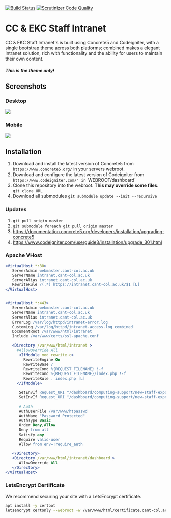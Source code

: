 [![Build Status](https://scrutinizer-ci.com/g/East-Kent-Partnership/Intranet/badges/build.png?b=master)](https://scrutinizer-ci.com/g/East-Kent-Partnership/Intranet/build-status/master) [![Scrutinizer Code Quality](https://scrutinizer-ci.com/g/East-Kent-Partnership/Intranet/badges/quality-score.png?b=master)](https://scrutinizer-ci.com/g/East-Kent-Partnership/Intranet/?branch=master)

# CC &amp; EKC Staff Intranet
CC &amp; EKC Staff Intranet's is built using Concrete5 and Codeigniter, with a single bootstrap theme across both platforms; combined makes a elegant Intranet solution, rich with functionality and the ability for users to maintain their own content.

##### This is the theme only!
## Screenshots
### Desktop
![](https://github.com/East-Kent-Partnership/Intranet/blob/master/screenshots/HomePage.png)
### Mobile
![](https://github.com/East-Kent-Partnership/Intranet/blob/master/screenshots/HomeMobile.png)

## Installation
1. Download and install the latest version of Concrete5 from `https://www.concrete5.org/` in your servers webroot.
2. Download and configure the latest version of Codeigniter from `https://www.codeigniter.com/' in `WEBROOT/dashboard`
3. Clone this repository into the webroot. **This may override some files**. `git clone URL`
4. Download all submodules `git submodule update --init --recursive`

### Updates
1. `git pull origin master`
2. `git submodule foreach git pull origin master`
3. https://documentation.concrete5.org/developers/installation/upgrading-concrete5
4. https://www.codeigniter.com/userguide3/installation/upgrade_301.html


### Apache VHost
```apache
<VirtualHost *:80>
   ServerAdmin webmaster.cant-col.ac.uk
   ServerName intranet.cant-col.ac.uk
   ServerAlias intranet.cant-col.ac.uk
   RewriteRule /(.*) https://intranet.cant-col.ac.uk/$1 [L]
</VirtualHost>


<VirtualHost *:443>
   ServerAdmin webmaster.cant-col.ac.uk
   ServerName intranet.cant-col.ac.uk
   ServerAlias intranet.cant-col.ac.uk
   ErrorLog /var/log/httpd/intranet-error.log
   CustomLog /var/log/httpd/intranet-access.log combined
   DocumentRoot /var/www/html/intranet
   Include /var/www/certs/ssl-apache.conf

   <Directory /var/www/html/intranet >
     #AllowOverride All
      <IfModule mod_rewrite.c>
        RewriteEngine On
        RewriteBase /
        RewriteCond %{REQUEST_FILENAME} !-f
        RewriteCond %{REQUEST_FILENAME}/index.php !-f
        RewriteRule . index.php [L]
     </IfModule>

      SetEnvIf Request_URI ^/dashboard/computing-support/new-staff-export require_auth=true
      SetEnvIf Request_URI ^/dashboard/computing-support/new-staff-export/complete require_auth=true

      # Auth
      AuthUserFile /var/www/htpasswd
      AuthName "Password Protected"
      AuthType Basic
      Order Deny,Allow
      Deny from all
      Satisfy any
      Require valid-user
      Allow from env=!require_auth

   </Directory>
   <Directory /var/www/html/intranet/dashboard >
      AllowOverride All
   </Directory>
</VirtualHost>

```

### LetsEncrypt Certificate
We recommend securing your site with a LetsEncrypt certificate.

```bash
apt install -y certbot
letsencrypt certonly --webroot -w /var/www/html/certificate.cant-col.ac.uk -d .cant-col.ac.uk
```
